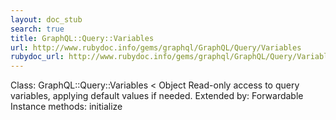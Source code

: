 ```yaml
---
layout: doc_stub
search: true
title: GraphQL::Query::Variables
url: http://www.rubydoc.info/gems/graphql/GraphQL/Query/Variables
rubydoc_url: http://www.rubydoc.info/gems/graphql/GraphQL/Query/Variables
---
```


Class: GraphQL::Query::Variables < Object
Read-only access to query variables, applying default values if
needed. 
Extended by:
Forwardable
Instance methods:
initialize

